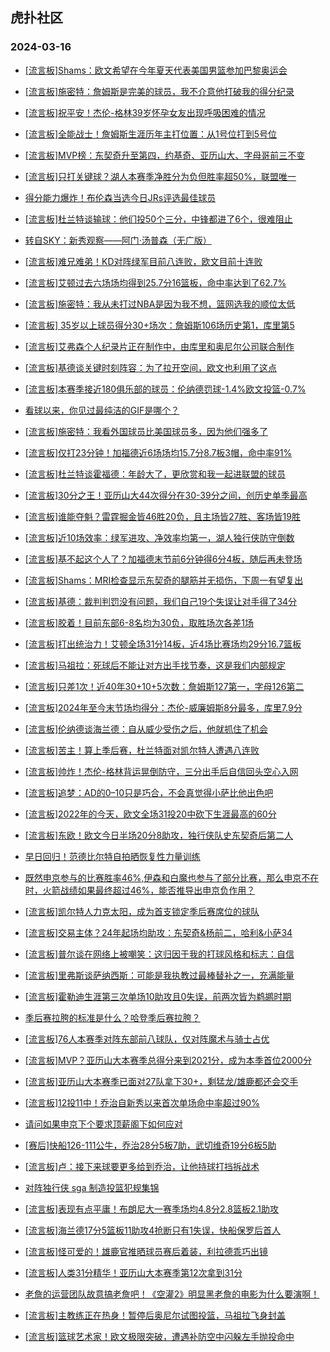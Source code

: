 ## 虎扑社区 
### 2024-03-16

+ [[流言板]Shams：欧文希望在今年夏天代表美国男篮参加巴黎奥运会](https://bbs.hupu.com/625277477.html)

+ [[流言板]施密特：詹姆斯是完美的球员，我不介意他打破我的得分纪录](https://bbs.hupu.com/625274517.html)

+ [[流言板]祝平安！杰伦-格林39岁怀孕女友出现呼吸困难的情况](https://bbs.hupu.com/625275326.html)

+ [[流言板]全能战士！詹姆斯生涯历年主打位置：从1号位打到5号位](https://bbs.hupu.com/625271488.html)

+ [[流言板]MVP榜：东契奇升至第四，约基奇、亚历山大、字母哥前三不变](https://bbs.hupu.com/625277334.html)

+ [[流言板]只打关键球？湖人本赛季净胜分为负但胜率超50%，联盟唯一](https://bbs.hupu.com/625271416.html)

+ [得分能力爆炸！布伦森当选今日JRs评选最佳球员](https://bbs.hupu.com/625271775.html)

+ [[流言板]杜兰特谈输球：他们投50个三分，中锋都进了6个，很难阻止](https://bbs.hupu.com/625271048.html)

+ [转自SKY：新秀观察——阿门·汤普森（无广版）](https://bbs.hupu.com/625268432.html)

+ [[流言板]难兄难弟！KD对阵绿军目前八连败，欧文目前十连败](https://bbs.hupu.com/625275937.html)

+ [[流言板]艾顿过去六场场均得到25.7分16篮板，命中率达到了62.7%](https://bbs.hupu.com/625275211.html)

+ [[流言板]施密特：我从未打过NBA是因为我不想，篮网选我的顺位太低](https://bbs.hupu.com/625274775.html)

+ [[流言板] 35岁以上球员得分30+场次：詹姆斯106场历史第1，库里第5](https://bbs.hupu.com/625269040.html)

+ [[流言板]艾弗森个人纪录片正在制作中，由库里和奥尼尔公司联合制作](https://bbs.hupu.com/625268639.html)

+ [[流言板]基德谈关键时刻阵容：为了拉开空间，欧文也利用了这点](https://bbs.hupu.com/625269938.html)

+ [[流言板]本赛季接近180俱乐部的球员：伦纳德罚球-1.4%欧文投篮-0.7%](https://bbs.hupu.com/625277683.html)

+ [看球以来，你见过最纯洁的GIF是哪个？](https://bbs.hupu.com/625271307.html)

+ [[流言板]施密特：我看外国球员比美国球员多，因为他们强多了](https://bbs.hupu.com/625275120.html)

+ [[流言板]仅打23分钟！加福德近6场场均15.7分8.7板3帽，命中率91%](https://bbs.hupu.com/625268348.html)

+ [[流言板]杜兰特谈霍福德：年龄大了，更欣赏和我一起进联盟的球员](https://bbs.hupu.com/625270909.html)

+ [[流言板]30分之王！亚历山大44次得分在30-39分之间，创历史单季最高](https://bbs.hupu.com/625275108.html)

+ [[流言板]谁能夺魁？雷霆掘金皆46胜20负，且主场皆27胜、客场皆19胜](https://bbs.hupu.com/625277132.html)

+ [[流言板]近10场效率：绿军进攻、净效率均第一，湖人独行侠防守倒数](https://bbs.hupu.com/625277649.html)

+ [[流言板]基不起这个人了？加福德末节前6分钟得6分4板，随后再未登场](https://bbs.hupu.com/625267959.html)

+ [[流言板]Shams：MRI检查显示东契奇的腿筋并无损伤，下周一有望复出](https://bbs.hupu.com/625277238.html)

+ [[流言板]基德：裁判判罚没有问题，我们自己19个失误让对手得了34分](https://bbs.hupu.com/625269380.html)

+ [[流言板]胶着！目前东部6-8名均为30负，取胜场次各差1场](https://bbs.hupu.com/625268814.html)

+ [[流言板]打出统治力！艾顿全场31分14板，近4场比赛场均29分16.7篮板](https://bbs.hupu.com/625267651.html)

+ [[流言板]马祖拉：死球后不能让对方出手找节奏，这是我们内部规定](https://bbs.hupu.com/625271233.html)

+ [[流言板]只差1次！近40年30+10+5次数：詹姆斯127第一，字母126第二](https://bbs.hupu.com/625267602.html)

+ [[流言板]2024年至今末节场均得分：杰伦-威廉姆斯8分最多，库里7.9分](https://bbs.hupu.com/625277740.html)

+ [[流言板]伦纳德谈海兰德：自从威少受伤之后，他就抓住了机会](https://bbs.hupu.com/625269662.html)

+ [[流言板]苦主！算上季后赛，杜兰特面对凯尔特人遭遇八连败](https://bbs.hupu.com/625266898.html)

+ [[流言板]帅炸！杰伦-格林背运晃倒防守，三分出手后自信回头空心入网](https://bbs.hupu.com/625264408.html)

+ [[流言板]追梦：AD的0–10只是巧合，不会真觉得小萨比他出色吧](https://bbs.hupu.com/625266500.html)

+ [[流言板]2022年的今天，欧文全场31投20中砍下生涯最高的60分](https://bbs.hupu.com/625277816.html)

+ [[流言板]东欧！欧文今日半场20分8助攻，独行侠队史东契奇后第二人](https://bbs.hupu.com/625275545.html)

+ [早日回归！范德比尔特自拍晒恢复性力量训练](https://bbs.hupu.com/625270730.html)

+ [既然申京参与的比赛胜率46%,伊森和白魔也参与了部分比赛，那么申京不在时，火箭战绩如果最终超过46%，能否推导出申京负作用？](https://bbs.hupu.com/625276566.html)

+ [[流言板]凯尔特人力克太阳，成为首支锁定季后赛席位的球队](https://bbs.hupu.com/625265497.html)

+ [[流言板]交易主体？24年起场均助攻：东契奇&杨前二，哈利&小萨34](https://bbs.hupu.com/625277877.html)

+ [[流言板]普尔谈在网络上被嘲笑：这归因于我的打球风格和标志：自信](https://bbs.hupu.com/625277951.html)

+ [[流言板]里弗斯谈萨纳西斯：可能是我执教过最棒替补之一，充满能量](https://bbs.hupu.com/625277510.html)

+ [[流言板]霍勒迪生涯第三次单场10助攻且0失误，前两次皆为鹈鹕时期](https://bbs.hupu.com/625276658.html)

+ [季后赛拉胯的标准是什么？哈登季后赛拉胯？](https://bbs.hupu.com/625273862.html)

+ [[流言板]76人本赛季对阵东部前八球队，仅对阵魔术与骑士占优](https://bbs.hupu.com/625275978.html)

+ [[流言板]MVP？亚历山大本赛季总得分来到2021分，成为本季首位2000分](https://bbs.hupu.com/625268065.html)

+ [[流言板]亚历山大本赛季已面对27队拿下30+，剩猛龙/雄鹿都还会交手](https://bbs.hupu.com/625278005.html)

+ [[流言板]12投11中！乔治自新秀以来首次单场命中率超过90%](https://bbs.hupu.com/625265235.html)

+ [请问如果申京下个要求顶薪阁下如何应对](https://bbs.hupu.com/625276070.html)

+ [[赛后]快船126-111公牛，乔治28分5板7助，武切维奇19分6板5助](https://bbs.hupu.com/625264972.html)

+ [[流言板]卢：接下来球要更多给到乔治，让他持球打挡拆战术](https://bbs.hupu.com/625266481.html)

+ [对阵独行侠 sga 制造投篮犯规集锦](https://bbs.hupu.com/625275109.html)

+ [[流言板]表现有点平庸！布朗尼大一赛季场均4.8分2.8篮板2.1助攻](https://bbs.hupu.com/625264843.html)

+ [[流言板]海兰德17分5篮板11助攻4抢断只有1失误，快船保罗后首人](https://bbs.hupu.com/625265064.html)

+ [[流言板]怪可爱的！雄鹿官推晒球员赛后着装，利拉德乖巧出镜](https://bbs.hupu.com/625277566.html)

+ [[流言板]人类31分精华！亚历山大本赛季第12次拿到31分](https://bbs.hupu.com/625268115.html)

+ [老詹的运营团队故意搞老詹吧！《空灌2》明显黑老詹的电影为什么要演啊！](https://bbs.hupu.com/625276860.html)

+ [[流言板]主教练正在热身！暂停后奥尼尔试图投篮，马祖拉飞身封盖](https://bbs.hupu.com/625264517.html)

+ [[流言板]篮球艺术家！欧文极限突破，遭遇补防空中闪躲左手抛投命中](https://bbs.hupu.com/625267670.html)

